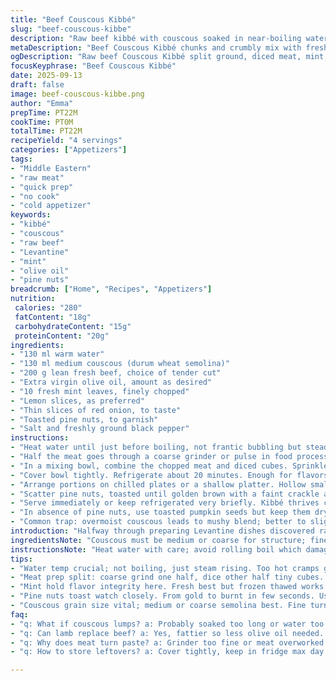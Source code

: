 ```yaml
---
title: "Beef Couscous Kibbé"
slug: "beef-couscous-kibbe"
description: "Raw beef kibbé with couscous soaked in near-boiling water. Lean beef cut two ways for texture contrast. Fresh mint mingles with olive oil binding the raw blend. Accompanied by lemon slices, red onion rings, and toasted pine nuts. Chilled for a refreshing starter. Uses beef but lamb works fine. A Levantine dish, relying on texture and freshness, no cooking beyond soaking couscous. Takes around 20 minutes, mostly hands-off rest time."
metaDescription: "Beef Couscous Kibbé chunks and crumbly mix with fresh mint, olive oil binding, chilled to firm up. Textures play off raw beef and bright lemon slices."
ogDescription: "Raw beef Couscous Kibbé split ground, diced meat, mint, olive oil drizzle, pine nuts, lemon. Chill, enjoy fresh texture with no cook time."
focusKeyphrase: "Beef Couscous Kibbé"
date: 2025-09-13
draft: false
image: beef-couscous-kibbe.png
author: "Emma"
prepTime: PT22M
cookTime: PT0M
totalTime: PT22M
recipeYield: "4 servings"
categories: ["Appetizers"]
tags:
- "Middle Eastern"
- "raw meat"
- "quick prep"
- "no cook"
- "cold appetizer"
keywords:
- "kibbé"
- "couscous"
- "raw beef"
- "Levantine"
- "mint"
- "olive oil"
- "pine nuts"
breadcrumb: ["Home", "Recipes", "Appetizers"]
nutrition: 
 calories: "280"
 fatContent: "18g"
 carbohydrateContent: "15g"
 proteinContent: "20g"
ingredients:
- "130 ml warm water"
- "130 ml medium couscous (durum wheat semolina)"
- "200 g lean fresh beef, choice of tender cut"
- "Extra virgin olive oil, amount as desired"
- "10 fresh mint leaves, finely chopped"
- "Lemon slices, as preferred"
- "Thin slices of red onion, to taste"
- "Toasted pine nuts, to garnish"
- "Salt and freshly ground black pepper"
instructions:
- "Heat water until just before boiling, not frantic bubbling but steady steam rising. Pour over couscous in a small saucepan or heatproof bowl. Cover tightly—lid or plate. Let it swell, about 6 minutes. You'll see the moisture absorbed, grains plump and separate. Fluff lightly with fork to loosen clumps. Cool completely before moving on or meat will wilt."
- "Half the meat goes through a coarse grinder or pulse in food processor until crumbly but not mush. The other half diced into tiny cubes, adding textural contrast in the final dish. Keep chilled. Warm meat invites bacteria; keep cold and brief handling."
- "In a mixing bowl, combine the chopped meat and diced cubes. Sprinkle in the chopped mint leaves. Pour olive oil gradually while mixing gently. Not drowning, just enough to bind and shine through. Season deliberately with salt and freshly cracked pepper. Mix but don’t overwork; want integrity of ingredients."
- "Cover bowl tightly. Refrigerate about 20 minutes. Enough for flavors to marry and flesh to firm slightly but not turn paste-like. Timing is flexible — listen to your fridge hum and check texture."
- "Arrange portions on chilled plates or a shallow platter. Hollow small wells or indentations in meat. Pour a small drizzle of olive oil into these pockets; a glossy shimmer, pooling richness."
- "Scatter pine nuts, toasted until golden brown with a faint crackle and scent of toasted fat. Add thin red onion rings for bite and brightness. Arrange lemon slices, not too many—you want control over acidity."
- "Serve immediately or keep refrigerated very briefly. Kibbé thrives cold, refreshing on palate yet robust texture keeps it interesting. Pita bread on side for contrast or alternative bites."
- "In absence of pine nuts, use toasted pumpkin seeds but keep them dry and unsalted. If no fresh mint, substitute with flat leaf parsley and a squeeze of lemon for freshness. Dry couscous carefully or it won’t separate properly, fluff it well."
- "Common trap: overmoist couscous leads to mushy blend; better to slightly under-soak and adjust with olive oil. Over-chopped meat kills bite — don’t grind too finely."
introduction: "Halfway through preparing Levantine dishes discovered raw kibbé requires attention to grain moisture, not just meat freshness. Couscous texture makes or breaks the mouthfeel. Lean beef works well but swapping half into little cubes is neat — adds chew, stops monotony. Mint is crucial here; without it, kibbé is flat. Olive oil is glue and flavor, don’t skimp or you lose silkiness. For me, chilling is key; letting it rest for at least 15 minutes coaxes the aromas out without turning sloppy. Tried lamb too but beef suits better when you crave less gaminess. Sharp lemon cuts richness. The red onion rounds out raw meat nicely with a fresh crunch. Pine nuts bring warmth and snap if toasted just right, not burnt. Simple ingredients but youthful energy on the plate."
ingredientsNote: "Couscous must be medium or coarse for structure; fine semolina turns gluey, ruins feel. If couscous grain is unavailable, bulgur can stand in but soak longer and rinse well — results change but acceptable. Lean cuts, like eye of round for beef, are preferable for minimal fat and clean bite. Lamb optional but fattier, which may require less olive oil. Olive oil quality affects final taste heavily; pick extra virgin, fruity or peppery styles. Mint can be fresh or frozen thawed quickly; fresh better aroma but frozen is last resort. Lemon slices shouldn’t be too thick — you want zest without pith bitterness. If pine nuts missed, walnuts or almonds chopped roughly also work, though texture changes. Keep red onions thinly sliced, bite too strong otherwise. Salt modestly; meat and olive oil bring natural richness. Rest chill time is flexible; too long softens texture excessively."
instructionsNote: "Heat water with care; avoid rolling boil which damages couscous grains by collapsing starches. Cover tightly to trap steam and ensure even hydration. Fluffing requires a fork, not spoon — keeps grains separate, essential detail ignored often. Meat preparation split ensures layers of texture; grinders too fine make paste — avoid. Knife skills matter for the diced half — small, neat pieces give contrast. Mixing must be gentle; overhandling turns kibbé gluey and unappealing. Butter knife or spatula better than vigorous stirring. Oil isn’t just flavor, it binds dry ingredients and smooths mouthfeel — add gradually while gauging feel. Season carefully; raw meat amplifies mistakes in salt balance. Refrigerate covered — exposure dries surface or picks up fridge odours. Pressing or shaping avoided; keeps dish airy and inviting. Serving cold maximizes freshness and tang. Use indentations to hold oil adds shine and flavor bursts in bites. Garnishes layered with care — salty, crunchy, acidic — balances. Watch pine nuts while toasting; they go from golden to bitter quickly."
tips:
- "Water temp crucial; not boiling, just steam rising. Too hot cramps grains, mush results. Cover tight lid or plate traps moisture evenly. Fluff gently with fork, not spoon. Separate grains key, prevents gluey mush around meat. Timing chill matters; less than 15 mins underdeveloped. Overchill? Paste texture kills bite. Watch fridge hum or feel meat texture by touch."
- "Meat prep split: coarse grind one half, dice other half tiny cubes. Grinder too fine equals paste. Knife skills really show here. Cubes add mouthfeel contrast, stop monotony. Keep all chilled during prep — warm meat breeds bacteria fast. Work quickly, minimal hands-on time. Mixing gentle; oil adds shine, not drowning. Use butter knife or spatula, avoid vigorous stirring which breaks grains and melts fat."
- "Mint hold flavor integrity here. Fresh best but frozen thawed works if no other. Parsley and squeeze lemon as back up but less pungent. Lemon slices thin, avoid pith bitterness. Spritz lemon wedges over plated kibbé for bite, not soaking the whole dish. Salt very cautious; raw meat exaggerates saltiness. Olive oil quality non-negotiable: fruity or peppery extra virgins add mouthfeel nuance."
- "Pine nuts toast watch closely. From gold to burnt in few seconds. Use skillet, toss often, listen for faint crackle sound. Substitute pumpkin seeds dry roasted if pine nuts scarce, no salt added or moisture. Walnuts or almonds chopped rough change texture and oil release. Red onions thin sliced; thick slices overpower or dull brightness. Layers of garnish balance salt crunch acidity."
- "Couscous grain size vital; medium or coarse semolina best. Fine turns gluey, sticks. Bulgur standing in requires longer soak and rinse well or grain falls apart. If grain overhydrated, fluff well and add extra olive oil to separate. Under-soaked better than over. Tossed in bowls before meat folds in keeps grains alive. Avoid pressing or shaping; airiness lost quickly. Let rest time flexible, texture checks more reliable than clock."
faq:
- "q: What if couscous lumps? a: Probably soaked too long or water too hot. Fluff repeatedly with fork, add a little olive oil, separate gently. Under-soak next time. Don’t rush soaking; grains need steam but not collapse. If desperate, dry toast couscous briefly off heat to loosen."
- "q: Can lamb replace beef? a: Yes, fattier so less olive oil needed. Texture richer, stronger flavor. Chill even more thoroughly; lamb fat softer at room temp. Dice size might need adjusting for chewiness. Mint still mandatory or taste heavier. If no lamb, add pinch cumin in beef mix."
- "q: Why does meat turn paste? a: Grinder too fine or meat overworked while mixing. Lots of chopping kills texture. Use coarse grinder and dice half meat. Mix slow, gentle strokes, no pounding or over-stirring. Olive oil helps slide pieces without breaking. Keep cold; warm meat breaks down protein faster, turns gluey."
- "q: How to store leftovers? a: Cover tightly, keep in fridge max day or two. Raw meat risk rises fast. Don’t freeze, texture ruins. Best plated fresh. If ready made chill longer, expect softer texture, slightly dull aroma. If smelling off or slimy, discard. Serve cold, avoid room temp exposure over one hour."

---
```

